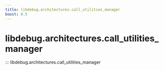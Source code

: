 ```yaml
---
title: libdebug.architectures.call_utilities_manager
boost: 0.5
---
```

# libdebug.architectures.call_utilities_manager
::: libdebug.architectures.call_utilities_manager
